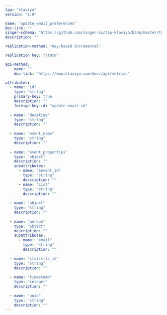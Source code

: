 ```yaml
---
tap: "klaviyo"
version: "1.0"

name: "update_email_preferences"
doc-link: ""
singer-schema: "https://github.com/singer-io/tap-klaviyo/blob/master/tap_klaviyo/schemas/update_email_preferences.json"
description: ""

replication-method: "Key-based Incremental"

replication key: "state"

api-method:
    name: ""
    doc-link: "https://www.klaviyo.com/docs/api/metrics"

attributes:
  - name: "id"
    type: "string"
    primary-key: true
    description: ""
    foreign-key-id: "update-email-id"
  
  - name: "datetime"
    type: "string"
    description: ""
  
  - name: "event_name"
    type: "string"
    description: ""
  
  - name: "event_properties"
    type: "object"
    description: ""
    subattributes:
      - name: "$event_id"
        type: "string"
        description: ""
      - name: "List"
        type: "string"
        description: ""
  
  - name: "object"
    type: "string"
    description: ""
  
  - name: "person"
    type: "object"
    description: ""
    subattributes:
      - name: "email"
        type: "string"
        description: ""
  
  - name: "statistic_id"
    type: "string"
    description: ""
  
  - name: "timestamp"
    type: "integer"
    description: ""
  
  - name: "uuid"
    type: "string"
    description: ""
---
```

